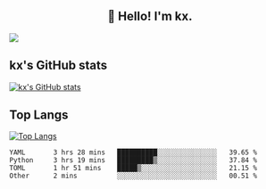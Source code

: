 <h2 align="center">👋 Hello! I'm kx.</h2>

<img align="center" src="https://github.com/kxshu/kxshu/actions/workflows/blank.yml/badge.svg" />

<!--
**kxshu/kxshu** is a ✨ _special_ ✨ repository because its `README.md` (this file) appears on your GitHub profile.

Here are some ideas to get you started:

- 🔭 I’m currently working on ...
- 🌱 I’m currently learning ...
- 👯 I’m looking to collaborate on ...
- 🤔 I’m looking for help with ...
- 💬 Ask me about ...
- 📫 How to reach me: ...
- 😄 Pronouns: ...
- ⚡ Fun fact: ...
-->


## kx's GitHub stats

[![kx's GitHub stats](https://github-readme-stats.vercel.app/api?username=kxshu&show_icons=true)](https://github.com/kxshu/kxshu)

## Top Langs

[![Top Langs](https://github-readme-stats.vercel.app/api/top-langs/?username=kxshu&layout=compact)](https://github.com/kxshu/kxshu)




<!--START_SECTION:waka-->

```text
YAML       3 hrs 28 mins   ██████████░░░░░░░░░░░░░░░   39.65 %
Python     3 hrs 19 mins   █████████▒░░░░░░░░░░░░░░░   37.84 %
TOML       1 hr 51 mins    █████▒░░░░░░░░░░░░░░░░░░░   21.15 %
Other      2 mins          ░░░░░░░░░░░░░░░░░░░░░░░░░   00.51 %
```

<!--END_SECTION:waka-->
